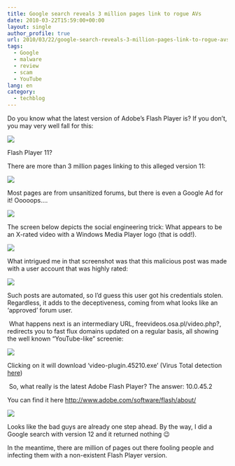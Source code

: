 ```yaml
---
title: Google search reveals 3 million pages link to rogue AVs
date: 2010-03-22T15:59:00+00:00
layout: single
author_profile: true
url: 2010/03/22/google-search-reveals-3-million-pages-link-to-rogue-avs/
tags:
  - Google
  - malware
  - review
  - scam
  - YouTube
lang: en
category: 
  - techblog
---
```

Do you know what the latest version of Adobe’s Flash Player is? If you don’t, you may very well fall for this:

[![](http://3.bp.blogspot.com/_vaUVXcmC3OI/S6eLs_q-qTI/AAAAAAAABWE/HCTbO1ju4l4/s400/g1.png)](http://3.bp.blogspot.com/_vaUVXcmC3OI/S6eLs_q-qTI/AAAAAAAABWE/HCTbO1ju4l4/s1600-h/g1.png)

Flash Player 11?

There are more than 3 million pages linking to this alleged version 11:

[![](http://2.bp.blogspot.com/_vaUVXcmC3OI/S6eLtnfWDwI/AAAAAAAABWI/LeOreVi5JtM/s400/g2.png)](http://2.bp.blogspot.com/_vaUVXcmC3OI/S6eLtnfWDwI/AAAAAAAABWI/LeOreVi5JtM/s1600-h/g2.png)

Most pages are from unsanitized forums, but there is even a Google Ad for it! Ooooops….

[![](http://1.bp.blogspot.com/_vaUVXcmC3OI/S6eLthqaFSI/AAAAAAAABWM/uMkx8YONZf4/s400/g3.png)](http://1.bp.blogspot.com/_vaUVXcmC3OI/S6eLthqaFSI/AAAAAAAABWM/uMkx8YONZf4/s1600-h/g3.png)

The screen below depicts the social engineering trick: What appears to be an X-rated video with a Windows Media Player logo (that is odd!).

[![](http://3.bp.blogspot.com/_vaUVXcmC3OI/S6eLt9vbWCI/AAAAAAAABWQ/nHa2JqS3t2M/s400/g5.png)](http://3.bp.blogspot.com/_vaUVXcmC3OI/S6eLt9vbWCI/AAAAAAAABWQ/nHa2JqS3t2M/s1600-h/g5.png)

What intrigued me in that screenshot was that this malicious post was made with a user account that was highly rated:

[![](http://1.bp.blogspot.com/_vaUVXcmC3OI/S6eLt-sT_JI/AAAAAAAABWU/ArRhqrLzoCQ/s1600/hero.png)](http://1.bp.blogspot.com/_vaUVXcmC3OI/S6eLt-sT_JI/AAAAAAAABWU/ArRhqrLzoCQ/s1600-h/hero.png)

Such posts are automated, so I’d guess this user got his credentials stolen. Regardless, it adds to the deceptiveness, coming from what looks like an ‘approved’ forum user.

 What happens next is an intermediary URL, freevideos.osa.pl/video.php?, redirects you to fast flux domains updated on a regular basis, all showing the well known “YouTube-like” screenie:

[![](http://4.bp.blogspot.com/_vaUVXcmC3OI/S6eMeEHcJiI/AAAAAAAABWY/DDcNncKg66A/s400/g6.png)](http://4.bp.blogspot.com/_vaUVXcmC3OI/S6eMeEHcJiI/AAAAAAAABWY/DDcNncKg66A/s1600-h/g6.png)

Clicking on it will download ‘video-plugin.45210.exe’ (Virus Total detection [here](http://www.virustotal.com/analisis/c3b76274c1162b2c8e10c2aeca63b5d352d99a38a1263f5497c0b137097f16a0-1268690835))

 So, what really is the latest Adobe Flash Player? The answer: 10.0.45.2

You can find it here <http://www.adobe.com/software/flash/about/>

[![](http://4.bp.blogspot.com/_vaUVXcmC3OI/S6eMeO0FBWI/AAAAAAAABWc/MNZMZfnT1ik/s400/g4.png)](http://4.bp.blogspot.com/_vaUVXcmC3OI/S6eMeO0FBWI/AAAAAAAABWc/MNZMZfnT1ik/s1600-h/g4.png)

Looks like the bad guys are already one step ahead. By the way, I did a Google search with version 12 and it returned nothing 😉

In the meantime, there are million of pages out there fooling people and infecting them with a non-existent Flash Player version.